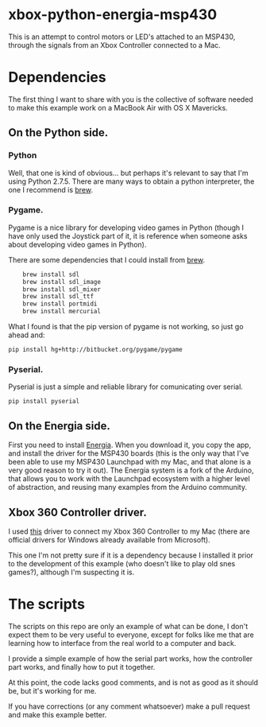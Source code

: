xbox-python-energia-msp430
==========================

This is an attempt to control motors or LED's attached to an MSP430, through the signals from an Xbox Controller connected to a Mac.

# Dependencies

The first thing I want to share with you is the collective of software needed to make this example work on a MacBook Air with OS X Mavericks.

## On the Python side.

### Python

Well, that one is kind of obvious... but perhaps it's relevant to say that I'm using Python 2.7.5. There are many ways to obtain a python interpreter, the one I recommend is [brew](http://brew.sh).

### Pygame.

Pygame is a nice library for developing video games in Python (though I have only used the Joystick part of it, it is reference when someone asks about developing video games in Python).

There are some dependencies that I could install from [brew](http://brew.sh).

```bash
    brew install sdl
    brew install sdl_image
    brew install sdl_mixer
    brew install sdl_ttf
    brew install portmidi
    brew install mercurial
```

What I found is that the pip version of pygame is not working, so just go ahead and:

    pip install hg+http://bitbucket.org/pygame/pygame

### Pyserial.

Pyserial is just a simple and reliable library for comunicating over serial.

    pip install pyserial

## On the Energia side.

First you need to install [Energia](http://energia.nu). When you download it, you copy the app, and install the driver for the MSP430 boards (this is the only way that I've been able to use my MSP430 Launchpad with my Mac, and that alone is a very good reason to try it out). The Energia system is a fork of the Arduino, that allows you to work with the Launchpad ecosystem with a higher level of abstraction, and reusing many examples from the Arduino community.

## Xbox 360 Controller driver.

I used [this](http://tattiebogle.net/index.php/ProjectRoot/Xbox360Controller/OsxDriver) driver to connect my Xbox 360 Controller to my Mac (there are official drivers for Windows already available from Microsoft).

This one I'm not pretty sure if it is a dependency because I installed it prior to the development of this example (who doesn't like to play old snes games?), although I'm suspecting it is.

# The scripts

The scripts on this repo are only an example of what can be done, I don't expect them to be very useful to everyone, except for folks like me that are learning how to interface from the real world to a computer and back.

I provide a simple example of how the serial part works, how the controller part works, and finally how to put it together.

At this point, the code lacks good comments, and is not as good as it should be, but it's working for me.

If you have corrections (or any comment whatsoever) make a pull request and make this example better.